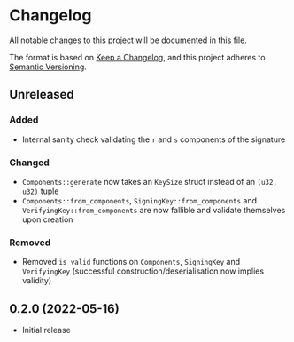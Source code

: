 # Changelog
All notable changes to this project will be documented in this file.

The format is based on [Keep a Changelog](https://keepachangelog.com/en/1.0.0/),
and this project adheres to [Semantic Versioning](https://semver.org/spec/v2.0.0.html).

## Unreleased

### Added

- Internal sanity check validating the `r` and `s` components of the signature

### Changed

- `Components::generate` now takes an `KeySize` struct instead of an `(u32, u32)` tuple
- `Components::from_components`, `SigningKey::from_components` and `VerifyingKey::from_components` are now fallible and validate themselves upon creation

### Removed

- Removed `is_valid` functions on `Components`, `SigningKey` and `VerifyingKey` (successful construction/deserialisation now implies validity)

## 0.2.0 (2022-05-16)
- Initial release
